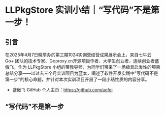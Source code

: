 # LLPkgStore 实训小结｜“写代码”不是第一步！
## 引言
在2025年4月7日晚举办的第三期1024实训营结营成果展示会上，来自七牛云 Go+ 团队的技术专家、Goproxy.cn开源项目作者、大学生创业者、连续创业者盛傲飞，作为 LLPkgStore 小组的带教导师，为同学们带来了一场极具启发性的项目总结分享——以过去三个月实训项目为蓝本，阐述了软件开发实践中"写代码不是第一步"的核心命题，并针对本次实训项目开展了一段小结性质的内容分享。
* 盛傲飞 GitHub 个人主页：https://github.com/aofei
## “写代码”不是第一步
